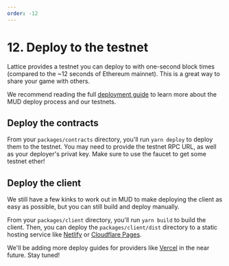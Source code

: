 ```yaml
---
order: -12
---
```


# 12. Deploy to the testnet

Lattice provides a testnet you can deploy to with one-second block times (compared to the ~12 seconds of Ethereum mainnet). This is a great way to share your game with others.

We recommend reading the full [deployment guide](/guides/deployment.md) to learn more about the MUD deploy process and our testnets.

## Deploy the contracts

From your `packages/contracts` directory, you'll run `yarn deploy` to deploy them to the testnet. You may need to provide the testnet RPC URL, as well as your deployer's privat key. Make sure to use the faucet to get some testnet ether!

## Deploy the client

We still have a few kinks to work out in MUD to make deploying the client as easy as possible, but you can still build and deploy manually.

From your `packages/client` directory, you'll run `yarn build` to build the client. Then, you can deploy the `packages/client/dist` directory to a static hosting service like [Netlify](https://www.netlify.com/) or [Cloudflare Pages](https://pages.cloudflare.com/).

We'll be adding more deploy guides for providers like [Vercel](https://vercel.com/) in the near future. Stay tuned!
